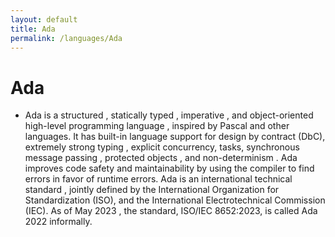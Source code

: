 ```yaml
---
layout: default
title: Ada
permalink: /languages/Ada
---
```

# Ada

- Ada is a structured , statically typed , imperative , and object-oriented high-level programming language , inspired by Pascal and other languages. It has built-in language support for design by contract (DbC), extremely strong typing , explicit concurrency, tasks, synchronous message passing , protected objects , and non-determinism . Ada improves code safety and maintainability by using the compiler to find errors in favor of runtime errors. Ada is an international technical standard , jointly defined by the International Organization for Standardization (ISO), and the International Electrotechnical Commission (IEC). As of May 2023  , the standard, ISO/IEC 8652:2023, is called Ada 2022 informally. 
